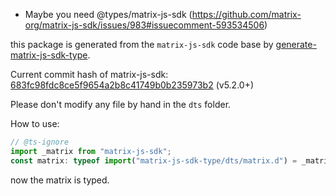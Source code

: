 - Maybe you need @types/matrix-js-sdk (https://github.com/matrix-org/matrix-js-sdk/issues/983#issuecomment-593534506)

this package is generated from the `matrix-js-sdk` code base by [generate-matrix-js-sdk-type](https://github.com/Jack-Works/generate-matrix-js-sdk-type).

Current commit hash of matrix-js-sdk: [683fc98fdc8ce5f9654a2b8c41749b0b235973b2](https://github.com/matrix-org/matrix-js-sdk/commit/683fc98fdc8ce5f9654a2b8c41749b0b235973b2) (v5.2.0+)

Please don't modify any file by hand in the `dts` folder.

How to use:

```ts
// @ts-ignore
import _matrix from "matrix-js-sdk";
const matrix: typeof import("matrix-js-sdk-type/dts/matrix.d") = _matrix;
```

now the matrix is typed.
